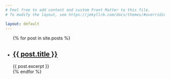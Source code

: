 ```yaml
---
# Feel free to add content and custom Front Matter to this file.
# To modify the layout, see https://jekyllrb.com/docs/themes/#overriding-theme-defaults

layout: default
---
```


<ul>
    {% for post in site.posts %}
        <li>
            <h2><a href="{{ post.url }}">{{ post.title }}</a></h2>
            {{ post.excerpt }}
        </li>
    {% endfor %}
</ul>
